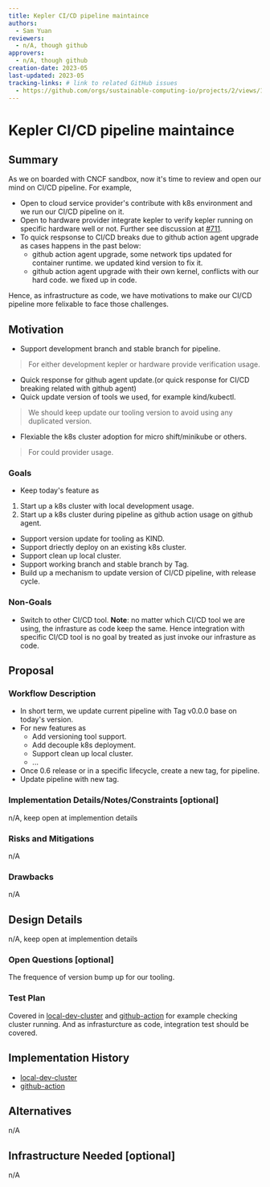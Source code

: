```yaml
---
title: Kepler CI/CD pipeline maintaince
authors:
  - Sam Yuan
reviewers:
  - n/A, though github
approvers:
  - n/A, though github
creation-date: 2023-05
last-updated: 2023-05
tracking-links: # link to related GitHub issues
  - https://github.com/orgs/sustainable-computing-io/projects/2/views/1?pane=issue&itemId=28750581
---
```


# Kepler CI/CD pipeline maintaince

## Summary

As we on boarded with CNCF sandbox, now it's time to review and open our mind on CI/CD pipeline.
For example, 
- Open to cloud service provider's contribute with k8s environment and we run our CI/CD pipeline on it.
- Open to hardware provider integrate kepler to verify kepler running on specific hardware well or not. Further see discussion at [#711](https://github.com/sustainable-computing-io/kepler/pull/711).
- To quick respsonse to CI/CD breaks due to github action agent upgrade as cases happens in the past below:
  - github action agent upgrade, some network tips updated for container runtime. we updated kind version to fix it.
  - github action agent upgrade with their own kernel, conflicts with our hard code. we fixed up in code.

Hence, as infrastructure as code, we have motivations to make our CI/CD pipeline more felixable to face those challenges.

## Motivation

- Support development branch and stable branch for pipeline.
> For either development kepler or hardware provide verification usage.
- Quick response for github agent update.(or quick response for CI/CD breaking related with github agent)
- Quick update version of tools we used, for example kind/kubectl. 
> We should keep update our tooling version to avoid using any duplicated version.
- Flexiable the k8s cluster adoption for micro shift/minikube or others.
> For could provider usage.

### Goals

- Keep today's feature as
1. Start up a k8s cluster with local development usage.
1. Start up a k8s cluster during pipeline as github action usage on github agent.

- Support version update for tooling as KIND.
- Support driectly deploy on an existing k8s cluster.
- Support clean up local cluster.
- Support working branch and stable branch by Tag.
- Build up a mechanism to update version of CI/CD pipeline, with release cycle.

### Non-Goals

- Switch to other CI/CD tool. 
**Note**: no matter which CI/CD tool we are using, the infrasture as code keep the same. Hence integration with specific CI/CD tool is no goal by treated as just invoke our infrasture as code.

## Proposal

### Workflow Description
- In short term, we update current pipeline with Tag v0.0.0 base on today's version.
- For new features as
  - Add versioning tool support.
  - Add decouple k8s deployment.
  - Support clean up local cluster.
  - ...
- Once 0.6 release or in a specific lifecycle, create a new tag, for pipeline.
- Update pipeline with new tag.

### Implementation Details/Notes/Constraints [optional]
n/A, keep open at implemention details

### Risks and Mitigations
n/A

### Drawbacks
n/A

## Design Details
n/A, keep open at implemention details

### Open Questions [optional]
The frequence of version bump up for our tooling.

### Test Plan
Covered in [local-dev-cluster](https://github.com/sustainable-computing-io/local-dev-cluster)
and [github-action](https://github.com/sustainable-computing-io/kepler-action) for example checking cluster running. And as infrasturcture as code, integration test should be covered.

## Implementation History
- [local-dev-cluster](https://github.com/sustainable-computing-io/local-dev-cluster)
- [github-action](https://github.com/sustainable-computing-io/kepler-action)

## Alternatives
n/A

## Infrastructure Needed [optional]
n/A
